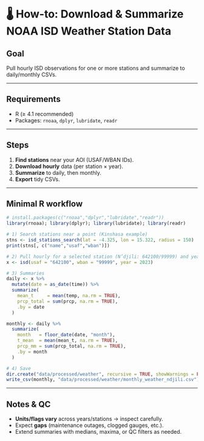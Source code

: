 # 🌡️ How-to: Download & Summarize NOAA ISD Weather Station Data

## Goal
Pull hourly ISD observations for one or more stations and summarize to daily/monthly CSVs.

---

## Requirements
- R (≥ 4.1 recommended)  
- Packages: `rnoaa`, `dplyr`, `lubridate`, `readr`

---

## Steps
1. **Find stations** near your AOI (USAF/WBAN IDs).  
2. **Download hourly** data (per station × year).  
3. **Summarize** to daily, then monthly.  
4. **Export** tidy CSVs.

---

## Minimal R workflow

```r
# install.packages(c("rnoaa","dplyr","lubridate","readr"))
library(rnoaa); library(dplyr); library(lubridate); library(readr)

# 1) Search stations near a point (Kinshasa example)
stns <- isd_stations_search(lat = -4.325, lon = 15.322, radius = 150)
print(stns[, c("name","usaf","wban")])

# 2) Pull hourly for a selected station (N’djili: 642100/99999) and year
x <- isd(usaf = "642100", wban = "99999", year = 2023)

# 3) Summaries
daily <- x %>%
  mutate(date = as_date(time)) %>%
  summarize(
    mean_t     = mean(temp, na.rm = TRUE),
    prcp_total = sum(prcp, na.rm = TRUE),
    .by = date
  )

monthly <- daily %>%
  summarize(
    month   = floor_date(date, "month"),
    t_mean  = mean(mean_t, na.rm = TRUE),
    prcp_mm = sum(prcp_total, na.rm = TRUE),
    .by = month
  )

# 4) Save
dir.create("data/processed/weather", recursive = TRUE, showWarnings = FALSE)
write_csv(monthly, "data/processed/weather/monthly_weather_ndjili.csv")
```

---

## Notes & QC
- **Units/flags vary** across years/stations → inspect carefully.  
- Expect **gaps** (maintenance outages, clogged gauges, etc.).  
- Extend summaries with medians, maxima, or QC filters as needed.
